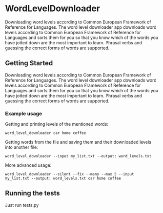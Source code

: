 # WordLevelDownloader

Downloading word levels according to Common European Framework of Reference for Languages. The word level downloader app downloads word levels according to Common European Framework of Reference for Languages and sorts them for you so that you know which of the words you have jotted down are the most important to learn. Phrasal verbs and guessing the correct forms of words are supported.

## Getting Started

Downloading word levels according to Common European Framework of Reference for Languages. The word level downloader app downloads word levels according to Common European Framework of Reference for Languages and sorts them for you so that you know which of the words you have jotted down are the most important to learn. Phrasal verbs and guessing the correct forms of words are supported.

### Example usage

Getting and printing levels of the mentioned words:

```
word_level_downloader car home coffee
```

Getting words from the file and saving them and their downloaded levels into another file:

```
word_level_downloader --input my_list.txt --output: word_levels.txt
```

More advanced usage:

```
word_level_downloader --silent --fix --many --max 5 --input my_list.txt --output: word_levels.txt car home coffee
```

## Running the tests

Just run tests.py